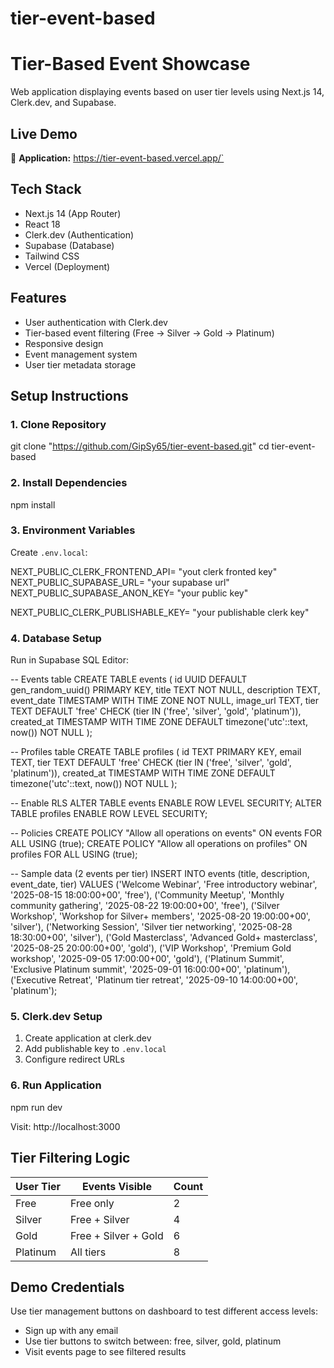 # tier-event-based



# Tier-Based Event Showcase

Web application displaying events based on user tier levels using Next.js 14, Clerk.dev, and Supabase.

## Live Demo

🔗 **Application:** https://tier-event-based.vercel.app/`

## Tech Stack

- Next.js 14 (App Router)
- React 18
- Clerk.dev (Authentication)
- Supabase (Database)
- Tailwind CSS
- Vercel (Deployment)

## Features

- User authentication with Clerk.dev
- Tier-based event filtering (Free → Silver → Gold → Platinum)
- Responsive design
- Event management system
- User tier metadata storage

## Setup Instructions

### 1. Clone Repository
 git clone "https://github.com/GipSy65/tier-event-based.git"
 cd tier-event-based


### 2. Install Dependencies
npm install


### 3. Environment Variables

Create `.env.local`:


NEXT_PUBLIC_CLERK_FRONTEND_API= "yout clerk fronted key"
NEXT_PUBLIC_SUPABASE_URL= "your supabase url"
NEXT_PUBLIC_SUPABASE_ANON_KEY= "your public key"

NEXT_PUBLIC_CLERK_PUBLISHABLE_KEY= "your publishable clerk key"


### 4. Database Setup

Run in Supabase SQL Editor:

-- Events table
CREATE TABLE events (
id UUID DEFAULT gen_random_uuid() PRIMARY KEY,
title TEXT NOT NULL,
description TEXT,
event_date TIMESTAMP WITH TIME ZONE NOT NULL,
image_url TEXT,
tier TEXT DEFAULT 'free' CHECK (tier IN ('free', 'silver', 'gold', 'platinum')),
created_at TIMESTAMP WITH TIME ZONE DEFAULT timezone('utc'::text, now()) NOT NULL
);

-- Profiles table
CREATE TABLE profiles (
id TEXT PRIMARY KEY,
email TEXT,
tier TEXT DEFAULT 'free' CHECK (tier IN ('free', 'silver', 'gold', 'platinum')),
created_at TIMESTAMP WITH TIME ZONE DEFAULT timezone('utc'::text, now()) NOT NULL
);

-- Enable RLS
ALTER TABLE events ENABLE ROW LEVEL SECURITY;
ALTER TABLE profiles ENABLE ROW LEVEL SECURITY;

-- Policies
CREATE POLICY "Allow all operations on events" ON events FOR ALL USING (true);
CREATE POLICY "Allow all operations on profiles" ON profiles FOR ALL USING (true);

-- Sample data (2 events per tier)
INSERT INTO events (title, description, event_date, tier) VALUES
('Welcome Webinar', 'Free introductory webinar', '2025-08-15 18:00:00+00', 'free'),
('Community Meetup', 'Monthly community gathering', '2025-08-22 19:00:00+00', 'free'),
('Silver Workshop', 'Workshop for Silver+ members', '2025-08-20 19:00:00+00', 'silver'),
('Networking Session', 'Silver tier networking', '2025-08-28 18:30:00+00', 'silver'),
('Gold Masterclass', 'Advanced Gold+ masterclass', '2025-08-25 20:00:00+00', 'gold'),
('VIP Workshop', 'Premium Gold workshop', '2025-09-05 17:00:00+00', 'gold'),
('Platinum Summit', 'Exclusive Platinum summit', '2025-09-01 16:00:00+00', 'platinum'),
('Executive Retreat', 'Platinum tier retreat', '2025-09-10 14:00:00+00', 'platinum');

### 5. Clerk.dev Setup

1. Create application at clerk.dev
2. Add publishable key to `.env.local`
3. Configure redirect URLs

### 6. Run Application

npm run dev

Visit: http://localhost:3000

## Tier Filtering Logic

| User Tier | Events Visible | Count |
|-----------|----------------|-------|
| Free      | Free only      | 2     |
| Silver    | Free + Silver  | 4     |
| Gold      | Free + Silver + Gold | 6 |
| Platinum  | All tiers      | 8     |

## Demo Credentials

Use tier management buttons on dashboard to test different access levels:

- Sign up with any email
- Use tier buttons to switch between: free, silver, gold, platinum
- Visit events page to see filtered results


